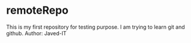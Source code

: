 # remoteRepo
This is my first repository for testing purpose.
I am trying to learn git and github.
Author: Javed-IT